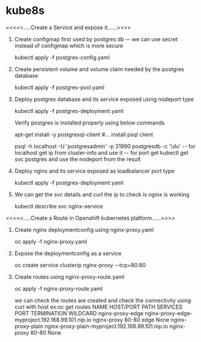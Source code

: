 # kube8s
<<<<<.....Create a Service and expose it......>>>>
1. Create configmap first used by postgres db -- we can use secret instead of configmap which is more secure
   
   kubectl apply -f postgres-config.yaml 

2. Create persistent volume and volume claim needed by the postgres database
   
   kubectl apply -f postgres-pvol.yaml
   
3. Deploy postgres database and its service exposed using nodeport type
   
   kubectl apply -f postgres-deployment.yaml
   
   Verify postgres is installed properly using below commands
   
   apt-get install -y postgresql-client #... install psql client
   
   psql -h localhost -U 'postgresadmin' -p 31990 postgresdb -c '\du' 
   -- for localhost get ip from cluster-info and use it
   -- for port get kubectl get svc postgres and use the nodeport from the result
   
4. Deploy nginx and its service exposed as loadbalancer port type
   
   kubectl apply -f postgres-deployment.yaml
   
5. We can get the svc details and curl the ip to check is nginx is working
  
   kubectl describe svc nginx-service

<<<<<.....Create a Route in Openshift kubernetes platform......>>>>
1. Create nginx deploymentconfig using nginx-proxy.yaml
   
   oc apply -f nginx-proxy.yaml

2. Expose the deploymentconfig as a service
   
   oc create service clusterip nginx-proxy --tcp=80:80

3. Create routes using nginx-proxy-route.yaml
   
   oc apply -f nginx-proxy-route.yaml
   
   we can check the routes are created and check the connectivity using curl with host
   ex:oc get routes
NAME                HOST/PORT                                           PATH      SERVICES      PORT      TERMINATION   WILDCARD
nginx-proxy-edge    nginx-proxy-edge-myproject.192.168.99.101.nip.io              nginx-proxy   80-80     edge          None
nginx-proxy-plain   nginx-proxy-plain-myproject.192.168.99.101.nip.io             nginx-proxy   80-80                   None




